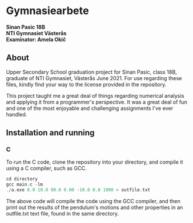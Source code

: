 # Gymnasiearbete
**Sinan Pasic 18B**\
**NTI Gymnasiet Västerås**\
**Examinator: Amela Okič**

## About
Upper Secondary School graduation project for Sinan Pasic, class 18B, graduate of NTI Gymnasiet, Västerås June 2021.
For use regarding these files, kindly find your way to the license provided in the repository.

This project taught me a great deal of things regarding numerical analysis and applying it from a programmer's perspective.
It was a great deal of fun and one of the most enjoyable and challenging assignments I've ever handled.

## Installation and running
### C
To run the C code, clone the repository into your directory, and compile it using a C compiler, such as GCC.
```c
cd directory
gcc main.c -lm
./a.exe 0.0 10.0 90.0 0.00 -10.0 0.0 1000 > outfile.txt
```
The above code will compile the code using the GCC compiler, and then print out the results of the pendulum's motions and other properties in an outfile.txt
text file, found in the same directory.

